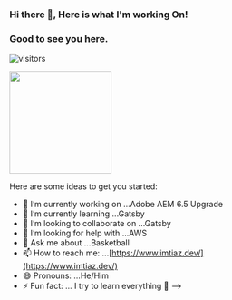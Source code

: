 ### Hi there 👋, Here is what I'm working On! 

<h3>Good to see you here.</h3>

![visitors](https://visitor-badge.glitch.me/badge?page_id=${your.username}.${your.repo.id})

<img height="180em" src="https://github-readme-stats.vercel.app/api?username=imtiaz-latif&show_icons=true&hide_border=true&&count_private=true&include_all_commits=true" />

Here are some ideas to get you started:

- 🔭 I’m currently working on ...Adobe AEM 6.5 Upgrade
- 🌱 I’m currently learning ...Gatsby
- 👯 I’m looking to collaborate on ...Gatsby
- 🤔 I’m looking for help with ...AWS
- 💬 Ask me about ...Basketball
- 📫 How to reach me: ...[https://www.imtiaz.dev/](https://www.imtiaz.dev/)
- 😄 Pronouns: ...He/Him
- ⚡ Fun fact: ... I try to learn everything 🤣
-->
